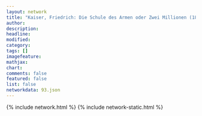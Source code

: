 ```yaml
---
layout: network
title: "Kaiser, Friedrich: Die Schule des Armen oder Zwei Millionen (1847)"
author:
description:
headline:
modified:
category:
tags: []
imagefeature: 
mathjax: 
chart: 
comments: false
featured: false
list: false
networkdata: 93.json
---
```

{% include network.html %}
{% include network-static.html %}
